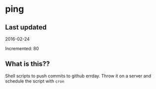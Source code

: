 # ping

## Last updated
2016-02-24

Incremented: 80

## What is this?? 
Shell scripts to push commits to github errday. Throw it on a server and schedule the script with `cron`
